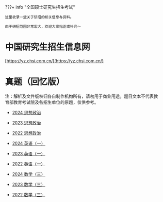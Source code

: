 ???+ info "全国硕士研究生招生考试"

    这里收录一些关于研招的相关信息与资料。

    由于研招范围非常宏大，欢迎大家指正或补充～

# 中国研究生招生信息网

[https://yz.chsi.com.cn/](https://yz.chsi.com.cn/)

# 真题（回忆版）

注：解析及文件版权归各自制作机构所有，请勿用于商业用途。题目文本不代表教育部教育考试院及各招生单位的原题，仅供参考。

- [2024 思想政治](others/2024-101.pdf)
- [2023 思想政治](others/2023-101.pdf)
- [2022 思想政治](others/2022-101.pdf)

- [2024 英语（一）](others/2024-201.pdf)
- [2023 英语（一）](others/2023-201.pdf)
- [2022 英语（一）](others/2022-201.pdf)

- [2024 数学（三）](others/2024-303.pdf)
- [2023 数学（三）](others/2023-303.pdf)
- [2022 数学（三）](others/2022-303.pdf)
